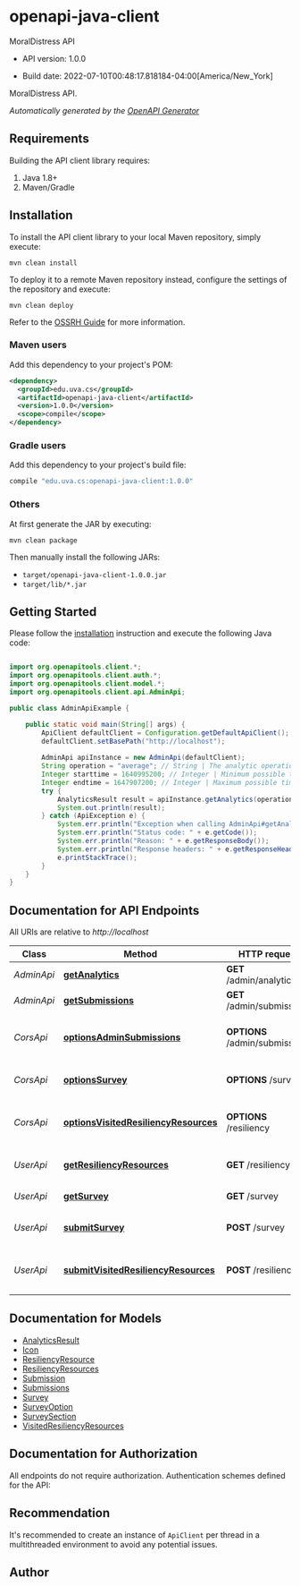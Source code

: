 # openapi-java-client

MoralDistress API

- API version: 1.0.0

- Build date: 2022-07-10T00:48:17.818184-04:00[America/New_York]

MoralDistress API.


*Automatically generated by the [OpenAPI Generator](https://openapi-generator.tech)*

## Requirements

Building the API client library requires:

1. Java 1.8+
2. Maven/Gradle

## Installation

To install the API client library to your local Maven repository, simply execute:

```shell
mvn clean install
```

To deploy it to a remote Maven repository instead, configure the settings of the repository and execute:

```shell
mvn clean deploy
```

Refer to the [OSSRH Guide](http://central.sonatype.org/pages/ossrh-guide.html) for more information.

### Maven users

Add this dependency to your project's POM:

```xml
<dependency>
  <groupId>edu.uva.cs</groupId>
  <artifactId>openapi-java-client</artifactId>
  <version>1.0.0</version>
  <scope>compile</scope>
</dependency>
```

### Gradle users

Add this dependency to your project's build file:

```groovy
compile "edu.uva.cs:openapi-java-client:1.0.0"
```

### Others

At first generate the JAR by executing:

```shell
mvn clean package
```

Then manually install the following JARs:

- `target/openapi-java-client-1.0.0.jar`
- `target/lib/*.jar`

## Getting Started

Please follow the [installation](#installation) instruction and execute the following Java code:

```java

import org.openapitools.client.*;
import org.openapitools.client.auth.*;
import org.openapitools.client.model.*;
import org.openapitools.client.api.AdminApi;

public class AdminApiExample {

    public static void main(String[] args) {
        ApiClient defaultClient = Configuration.getDefaultApiClient();
        defaultClient.setBasePath("http://localhost");
        
        AdminApi apiInstance = new AdminApi(defaultClient);
        String operation = "average"; // String | The analytic operation to perform on the data.
        Integer starttime = 1640995200; // Integer | Minimum possible timestamp of a record in UTC seconds since Unix epoch.
        Integer endtime = 1647907200; // Integer | Maximum possible timestamp of a record in UTC seconds since Unix epoch.
        try {
            AnalyticsResult result = apiInstance.getAnalytics(operation, starttime, endtime);
            System.out.println(result);
        } catch (ApiException e) {
            System.err.println("Exception when calling AdminApi#getAnalytics");
            System.err.println("Status code: " + e.getCode());
            System.err.println("Reason: " + e.getResponseBody());
            System.err.println("Response headers: " + e.getResponseHeaders());
            e.printStackTrace();
        }
    }
}

```

## Documentation for API Endpoints

All URIs are relative to *http://localhost*

Class | Method | HTTP request | Description
------------ | ------------- | ------------- | -------------
*AdminApi* | [**getAnalytics**](docs/AdminApi.md#getAnalytics) | **GET** /admin/analytics | Get data analysis
*AdminApi* | [**getSubmissions**](docs/AdminApi.md#getSubmissions) | **GET** /admin/submissions | Get survey results
*CorsApi* | [**optionsAdminSubmissions**](docs/CorsApi.md#optionsAdminSubmissions) | **OPTIONS** /admin/submissions | CORS admin submissions support
*CorsApi* | [**optionsSurvey**](docs/CorsApi.md#optionsSurvey) | **OPTIONS** /survey | CORS survey support
*CorsApi* | [**optionsVisitedResiliencyResources**](docs/CorsApi.md#optionsVisitedResiliencyResources) | **OPTIONS** /resiliency | CORS resiliency resources support
*UserApi* | [**getResiliencyResources**](docs/UserApi.md#getResiliencyResources) | **GET** /resiliency | Get resiliency resources
*UserApi* | [**getSurvey**](docs/UserApi.md#getSurvey) | **GET** /survey | Get the MDQ
*UserApi* | [**submitSurvey**](docs/UserApi.md#submitSurvey) | **POST** /survey | Submit a completed MDQ
*UserApi* | [**submitVisitedResiliencyResources**](docs/UserApi.md#submitVisitedResiliencyResources) | **POST** /resiliency | Submit visited resiliency resources


## Documentation for Models

 - [AnalyticsResult](docs/AnalyticsResult.md)
 - [Icon](docs/Icon.md)
 - [ResiliencyResource](docs/ResiliencyResource.md)
 - [ResiliencyResources](docs/ResiliencyResources.md)
 - [Submission](docs/Submission.md)
 - [Submissions](docs/Submissions.md)
 - [Survey](docs/Survey.md)
 - [SurveyOption](docs/SurveyOption.md)
 - [SurveySection](docs/SurveySection.md)
 - [VisitedResiliencyResources](docs/VisitedResiliencyResources.md)


## Documentation for Authorization

All endpoints do not require authorization.
Authentication schemes defined for the API:

## Recommendation

It's recommended to create an instance of `ApiClient` per thread in a multithreaded environment to avoid any potential issues.

## Author



